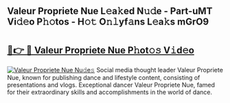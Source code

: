 ## Valeur Propriete Nue L𝚎a𝚔ed N𝚞𝚍e - Part-uMT Vi𝚍𝚎o P𝚑𝚘tos - H𝚘𝚝 O𝚗𝚕yf𝚊ns L𝚎a𝚔s mGrO9

# <h2><a href="http://kf05jv.oniu.top/?m=Valeur+Propriete+Nue">🔗👉 🔴 Valeur Propriete Nue P𝚑ot𝚘𝚜 V𝚒d𝚎o</a></h2>

[![Valeur Propriete Nue Nu𝚍e𝚜](https://i.imgur.com/0qMVB7G.gif)](http://kf05jv.oniu.top/?m=Valeur+Propriete+Nue)
Social media thought leader Valeur Propriete Nue, known for publishing dance and lifestyle content, consisting of presentations and vlogs. Exceptional dancer Valeur Propriete Nue, famed for their extraordinary skills and accomplishments in the world of dance.  

